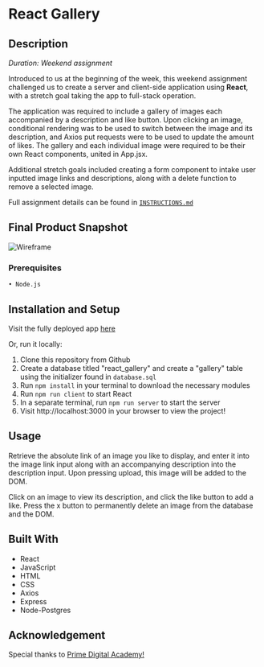 # React Gallery

## Description
*Duration: Weekend assignment*

Introduced to us at the beginning of the week, this weekend assignment challenged us to create a server and client-side application using **React**, with a stretch goal taking the app to full-stack operation. 

The application was required to include a gallery of images each accompanied by a description and like button. Upon clicking an image, conditional rendering was to be used to switch between the image and its description, and Axios put requests were to be used to update the amount of likes. The gallery and each individual image were required to be their own React components, united in App.jsx.

Additional stretch goals included creating a form component to intake user inputted image links and descriptions, along with a delete function to remove a selected image. 


Full assignment details can be found in [`INSTRUCTIONS.md`](INSTRUCTIONS.md)


## Final Product Snapshot

![Wireframe](./wireframes/React_Gallery_Snapshot.png)

### Prerequisites
    • Node.js

## Installation and Setup

Visit the fully deployed app [here](https://ancient-earth-47145.herokuapp.com/)

Or, run it locally:

1. Clone this repository from Github
2. Create a database titled "react_gallery" and create a "gallery" table using the initializer found in `database.sql`
3. Run `npm install` in your terminal to download the necessary modules
4. Run `npm run client` to start React
5. In a separate terminal, run `npm run server` to start the server
6. Visit http://localhost:3000 in your browser to view the project!

## Usage

Retrieve the absolute link of an image you like to display, and enter it into the image link input along with an accompanying description into the description input. Upon pressing upload, this image will be added to the DOM.

Click on an image to view its description, and click the like button to add a like. Press the x button to permanently delete an image from the database and the DOM. 

## Built With

* React
* JavaScript
* HTML
* CSS
* Axios
* Express 
* Node-Postgres

## Acknowledgement

Special thanks to [Prime Digital Academy!](https://github.com/PrimeAcademy) 
